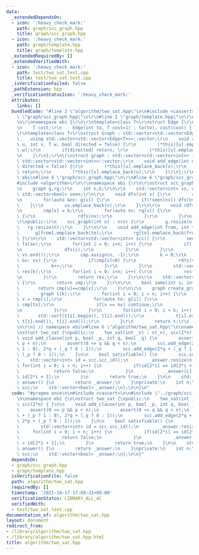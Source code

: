 ```yaml
---
data:
  _extendedDependsOn:
  - icon: ':heavy_check_mark:'
    path: graph/scc_graph.hpp
    title: graph/scc_graph.hpp
  - icon: ':heavy_check_mark:'
    path: graph/template.hpp
    title: graph/template.hpp
  _extendedRequiredBy: []
  _extendedVerifiedWith:
  - icon: ':heavy_check_mark:'
    path: test/two_sat.test.cpp
    title: test/two_sat.test.cpp
  _isVerificationFailed: false
  _pathExtension: hpp
  _verificationStatusIcon: ':heavy_check_mark:'
  attributes:
    links: []
  bundledCode: "#line 2 \"algorithm/two_sat.hpp\"\n\n#include <cassert>\n\n#line 2\
    \ \"graph/scc_graph.hpp\"\n\r\n#line 2 \"graph/template.hpp\"\n\r\n#include <vector>\r\
    \n\r\nnamespace ebi {\r\n\r\ntemplate<class T>\r\nstruct Edge {\r\n    int to;\r\
    \n    T cost;\r\n    Edge(int to, T cost=1) : to(to), cost(cost) { }\r\n};\r\n\
    \r\ntemplate<class T>\r\nstruct Graph : std::vector<std::vector<Edge<T>>> {\r\n\
    \    using std::vector<std::vector<Edge<T>>>::vector;\r\n    void add_edge(int\
    \ u, int v, T w, bool directed = false) {\r\n        (*this)[u].emplace_back(v,\
    \ w);\r\n        if(directed) return; \r\n        (*this)[v].emplace_back(u, w);\r\
    \n    }\r\n};\r\n\r\nstruct graph : std::vector<std::vector<int>> {\r\n    using\
    \ std::vector<std::vector<int>>::vector;\r\n    void add_edge(int u, int v, bool\
    \ directed = false) {\r\n        (*this)[u].emplace_back(v);\r\n        if(directed)\
    \ return;\r\n        (*this)[v].emplace_back(u);\r\n    }\r\n};\r\n\r\n} // namespace\
    \ ebi\n#line 4 \"graph/scc_graph.hpp\"\n\r\n#line 6 \"graph/scc_graph.hpp\"\n\
    #include <algorithm>\r\n\r\nnamespace ebi {\r\n\r\nstruct scc_graph {\r\nprivate:\r\
    \n    graph g,rg;\r\n    int n,k;\r\n\r\n    std::vector<int> vs, cmp;\r\n   \
    \ std::vector<bool> seen;\r\n\r\n    void dfs(int v) {\r\n        seen[v] = true;\r\
    \n        for(auto &nv: g[v]) {\r\n            if(!seen[nv]) dfs(nv);\r\n    \
    \    }\r\n        vs.emplace_back(v);\r\n    }\r\n\r\n    void rdfs(int v) {\r\
    \n        cmp[v] = k;\r\n        for(auto nv: rg[v]) {\r\n            if(cmp[nv]<0)\
    \ {\r\n                rdfs(nv);\r\n            }\r\n        }\r\n    }\r\n\r\n\
    \r\npublic:\r\n    scc_graph(int n) : n(n) {\r\n        g.resize(n);\r\n     \
    \   rg.resize(n);\r\n    }\r\n\r\n    void add_edge(int from, int to) {\r\n  \
    \      g[from].emplace_back(to);\r\n        rg[to].emplace_back(from);\r\n   \
    \ }\r\n\r\n    std::vector<std::vector<int>> scc() {\r\n        seen.assign(n,\
    \ false);\r\n        for(int i = 0; i<n; i++) {\r\n            if(!seen[i]) {\r\
    \n                dfs(i);\r\n            }\r\n        }\r\n        std::reverse(vs.begin(),\
    \ vs.end());\r\n        cmp.assign(n, -1);\r\n        k = 0;\r\n        for(auto\
    \ &v: vs) {\r\n            if(cmp[v]<0) {\r\n                rdfs(v);\r\n    \
    \            k++;\r\n            }\r\n        }\r\n        std::vector<std::vector<int>>\
    \ res(k);\r\n        for(int i = 0; i<n; i++) {\r\n            res[cmp[i]].emplace_back(i);\r\
    \n        }\r\n        return res;\r\n    }\r\n\r\n    std::vector<int> scc_id()\
    \ {\r\n        return cmp;\r\n    }\r\n\r\n    bool same(int u, int v) {\r\n \
    \       return cmp[u]==cmp[v];\r\n    }\r\n\r\n    graph create_graph() {\r\n\
    \        graph t(k);\r\n        for(int i = 0; i < n; i++) {\r\n            int\
    \ v = cmp[i];\r\n            for(auto to: g[i]) {\r\n                int nv =\
    \ cmp[to];\r\n                if(v == nv) continue;\r\n                t[v].emplace_back(nv);\r\
    \n            }\r\n        }\r\n        for(int i = 0; i < k; i++) {\r\n     \
    \       std::sort(t[i].begin(), t[i].end());\r\n            t[i].erase(std::unique(t[i].begin(),\
    \ t[i].end()), t[i].end());\r\n        }\r\n        return t;\r\n    }\r\n};\r\
    \n\r\n} // namespace ebi\n#line 6 \"algorithm/two_sat.hpp\"\n\nnamespace ebi {\n\
    \nstruct two_sat {\npublic:\n    two_sat(int _n) : n(_n), scc(2*n) { }\n\n   \
    \ void add_clause(int p, bool _p, int q, bool _q) {\n        assert(0 <= p &&\
    \ p < n);\n        assert(0 <= q && q < n);\n        scc.add_edge(2*p + (_p ?\
    \ 1 : 0), 2*q + (_q ? 0 : 1));\n        scc.add_edge(2*q + (_q ? 1 : 0), 2*p +\
    \ (_p ? 0 : 1));\n    }\n\n    bool satisfiable() {\n        scc.scc();\n    \
    \    std::vector<int> id = scc.scc_id();\n        _answer.resize(n);\n       \
    \ for(int i = 0; i < n; i++) {\n            if(id[2*i] == id[2*i + 1]) {\n   \
    \             return false;\n            }\n            _answer[i] = id[2*i] >\
    \ id[2*i + 1];\n        }\n        return true;\n    }\n\n    std::vector<bool>\
    \ answer() {\n        return _answer;\n    }\nprivate:\n    int n;\n    scc_graph\
    \ scc;\n    std::vector<bool> _answer;\n};\n\n}\n"
  code: "#pragma once\n\n#include <cassert>\n\n#include \"../graph/scc_graph.hpp\"\
    \n\nnamespace ebi {\n\nstruct two_sat {\npublic:\n    two_sat(int _n) : n(_n),\
    \ scc(2*n) { }\n\n    void add_clause(int p, bool _p, int q, bool _q) {\n    \
    \    assert(0 <= p && p < n);\n        assert(0 <= q && q < n);\n        scc.add_edge(2*p\
    \ + (_p ? 1 : 0), 2*q + (_q ? 0 : 1));\n        scc.add_edge(2*q + (_q ? 1 : 0),\
    \ 2*p + (_p ? 0 : 1));\n    }\n\n    bool satisfiable() {\n        scc.scc();\n\
    \        std::vector<int> id = scc.scc_id();\n        _answer.resize(n);\n   \
    \     for(int i = 0; i < n; i++) {\n            if(id[2*i] == id[2*i + 1]) {\n\
    \                return false;\n            }\n            _answer[i] = id[2*i]\
    \ > id[2*i + 1];\n        }\n        return true;\n    }\n\n    std::vector<bool>\
    \ answer() {\n        return _answer;\n    }\nprivate:\n    int n;\n    scc_graph\
    \ scc;\n    std::vector<bool> _answer;\n};\n\n}"
  dependsOn:
  - graph/scc_graph.hpp
  - graph/template.hpp
  isVerificationFile: false
  path: algorithm/two_sat.hpp
  requiredBy: []
  timestamp: '2021-10-17 17:09:31+09:00'
  verificationStatus: LIBRARY_ALL_AC
  verifiedWith:
  - test/two_sat.test.cpp
documentation_of: algorithm/two_sat.hpp
layout: document
redirect_from:
- /library/algorithm/two_sat.hpp
- /library/algorithm/two_sat.hpp.html
title: algorithm/two_sat.hpp
---
```

